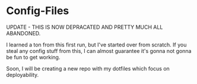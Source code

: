 # Config-Files
UPDATE - THIS IS NOW DEPRACATED AND PRETTY MUCH ALL ABANDONED.

I learned a ton from this first run, but I've started over from scratch. If you steal any config stuff from this, I can almost guarantee it's gonna not gonna be fun to get working.

Soon, I will be creating a new repo with my dotfiles which focus on deployability.
